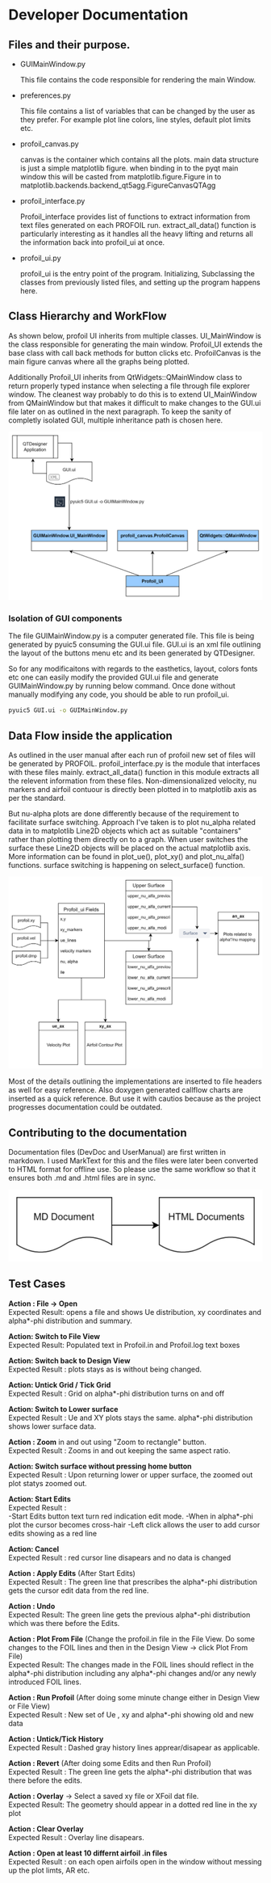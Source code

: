# Developer Documentation

## Files and their purpose.

- GUIMainWindow.py
  
  This file contains the code responsible for rendering the main Window.

- preferences.py
  
  This file contains a list of variables that can be changed by the user as they prefer. For example plot line colors, line styles, default plot limits etc.

- profoil_canvas.py
  
  canvas is the container which contains all the plots. main data structure is just a simple matplotlib figure. when binding in to the pyqt main window this will be casted from matplotlib.figure.Figure in to matplotlib.backends.backend_qt5agg.FigureCanvasQTAgg

- profoil_interface.py
  
  Profoil_interface provides list of functions to extract information from text files generated on each PROFOIL run. extract_all_data() function is particularly interesting as it handles all the heavy lifting and returns all the information back into profoil_ui at once.

- profoil_ui.py
  
  profoil_ui is the entry point of the program. Initializing, Subclassing the classes from previously listed files, and setting up the program happens here.

## Class Hierarchy and WorkFlow

As shown below, profoil UI inherits from multiple classes. UI_MainWindow is the class responsible for generating the main window. Profoil_UI extends the base class with call back methods for button clicks etc. ProfoilCanvas is the main figure canvas where all the graphs being plotted. 

Additionally Profoil_UI inherits from QtWidgets::QMainWindow class to return properly typed instance when selecting a file through file explorer window. The cleanest way probably to do this is to extend UI_MainWindow from QMainWindow but that makes it difficult to make changes to the GUI.ui file later on as outlined in the next paragraph. To keep the sanity of completly isolated GUI, multiple inheritance path is chosen here.

![PROFOIL-UI Class Diagram](./doc_media/class_diagram.png) 

### Isolation of GUI components

The file GUIMainWindow.py is a computer generated file. This file is being generated by pyuic5 consuming the GUI.ui file. GUI.ui is an xml file outlining the layout of the buttons menu etc and its been generated by QTDesigner.

So for any modificaitons with regards to the easthetics, layout, colors fonts etc one can easily modify the provided GUI.ui file and generate GUIMainWindow.py by running below command. Once done without manually modifying any code, you should be able to run profoil_ui.

```bash
pyuic5 GUI.ui -o GUIMainWindow.py
```

## Data Flow inside the application

As outlined in the user manual after each run of profoil new set of files will be generated by PROFOIL. profoil_interface.py is the module that interfaces with these files mainly. extract_all_data() function in this module extracts all the relevent information from these files. Non-dimensionalized velocity, nu markers and airfoil contuour is directly been plotted in to matplotlib axis as per the standard. 

But nu-alpha plots are done differently because of the requirement to facilitate surface switching. Approach I've taken is to plot nu_alpha related data in to matplotlib Line2D objects which act as suitable "containers" rather than plotting them directly on to a graph. When user switches the surface these Line2D objects will be placed on the actual matplotlib axis. More information can be found in plot_ue(), plot_xy() and plot_nu_alfa() functions. surface switching is happening on select_surface() function.

![DataFlow](./doc_media/DataFlow.png) 

Most of the details outlining the implementations are inserted to file headers as well for easy reference. Also doxygen generated callflow charts are inserted as a quick reference. But use it with cautios because as the project progresses documentation could be outdated.

## Contributing to the documentation

Documentation files (DevDoc and UserManual) are first written in markdown. I used MarkText for this and the files were later been converted to HTML format for offline use. So please use the same workflow so that it ensures both .md and .html files are in sync. 

![Documentation](./doc_media/Documentation.png)

## Test Cases

**Action : File -> Open**     
Expected Result: opens a file and shows Ue distribution, xy coordinates and alpha*-phi distribution and summary.

**Action: Switch to File View**     
Expected Result: Populated text in Profoil.in and Profoil.log text boxes

**Action: Switch back to Design View**     
Expected Result : plots stays as is without being changed. 

**Action: Untick Grid / Tick Grid**     
Expected Result : Grid on alpha*-phi distribution turns on and off

**Action: Switch to Lower surface**     
Expected Result : Ue and XY plots stays the same. alpha*-phi distribution shows lower surface data. 

**Action : Zoom** in and out using "Zoom to rectangle" button.     
Expected Result : Zooms in and out keeping the same aspect ratio.

**Action: Switch surface without pressing home button**     
Expected Result : Upon returning lower or upper surface, the zoomed out plot statys zoomed out. 

**Action: Start Edits**     
Expected Result :     
        -Start Edits button text turn red indication edit mode. 
        -When in alpha*-phi plot the cursor becomes cross-hair
        -Left click allows the user to add cursor edits showing as a red line

**Action: Cancel**     
Expected Result : red cursor line disapears and no data is changed

**Action : Apply Edits** (After Start Edits)     
Expected Result : The green line that prescribes the alpha*-phi distribution gets the cursor edit data from the red line.

**Action : Undo**     
Expected Result: The green line gets the previous alpha*-phi distribution which was there before the Edits.

**Action : Plot From File** (Change the profoil.in file in the File View. Do some changes to the FOIL lines and then in the Design View -> click Plot From File)     
Expected Result: The changes made in the FOIL lines should reflect in the alpha*-phi distribution including any alpha*-phi changes and/or any newly introduced FOIL lines.

**Action : Run Profoil** (After doing some minute change either in Design View or File View)     
Expected Result : New set of Ue , xy and alpha*-phi showing old and new data

**Action : Untick/Tick History**     
Expected Result : Dashed gray history lines apprear/disapear as applicable. 

**Action : Revert** (After doing some Edits and then Run Profoil)     
Expected Result : The green line gets the alpha*-phi distribution that was there before the edits.

**Action : Overlay** -> Select a saved xy file or XFoil dat file.      
Expected Result: The geometry should appear in a dotted red line in the xy plot

**Action : Clear Overlay**     
Expected Result : Overlay line disapears.

**Action : Open at least 10 differnt airfoil .in files**     
Expected Result : on each open airfoils open in the window without messing up the plot limts, AR etc. 
